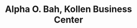 ---
title: "Alpha O. Bah, Kollen Business Center"
url: /zwedru/alpha-o-bah-kollen-business-center/
shop: Lebensmittel
---
